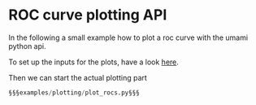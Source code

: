 # ROC curve plotting API
In the following a small example how to plot a roc curve with the umami python api.

To set up the inputs for the plots, have a look [here](../index.md).

Then we can start the actual plotting part

```py
§§§examples/plotting/plot_rocs.py§§§
```